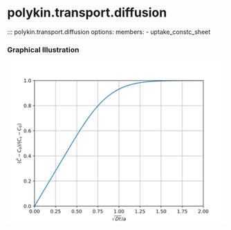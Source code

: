 # polykin.transport.diffusion

::: polykin.transport.diffusion
    options:
        members:
            - uptake_constc_sheet

### Graphical Illustration

![uptake_constc_sheet](uptake_constc_sheet.svg)

